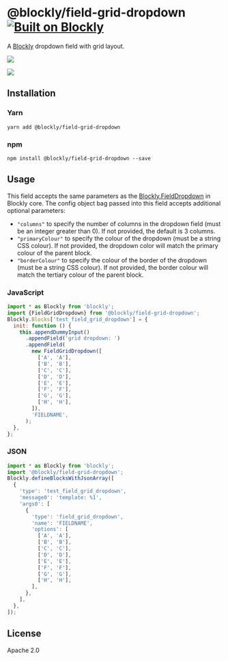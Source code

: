 # @blockly/field-grid-dropdown [![Built on Blockly](https://tinyurl.com/built-on-blockly)](https://github.com/google/blockly)

A [Blockly](https://www.npmjs.com/package/blockly) dropdown field with grid layout.

![](https://github.com/google/blockly-samples/raw/master/plugins/field-grid-dropdown/readme-media/dropdown.png)

![](https://github.com/google/blockly-samples/raw/master/plugins/field-grid-dropdown/readme-media/dropdown-images.png)

## Installation

### Yarn

```
yarn add @blockly/field-grid-dropdown
```

### npm

```
npm install @blockly/field-grid-dropdown --save
```

## Usage

This field accepts the same parameters as the [Blockly.FieldDropdown](https://developers.google.com/blockly/guides/create-custom-blocks/fields/built-in-fields/dropdown#creation)
in Blockly core. The config object bag passed into this field accepts additional optional parameters:

- `"columns"` to specify the number of columns in the dropdown field (must be an integer greater than 0).
  If not provided, the default is 3 columns.
- `"primaryColour"` to specify the colour of the dropdown (must be a string CSS colour). If not provided,
  the dropdown color will match the primary colour of the parent block.
- `"borderColour"` to specify the colour of the border of the dropdown (must be a string CSS colour). If
  not provided, the border colour will match the tertiary colour of the parent block.

### JavaScript

```js
import * as Blockly from 'blockly';
import {FieldGridDropdown} from '@blockly/field-grid-dropdown';
Blockly.Blocks['test_field_grid_dropdown'] = {
  init: function () {
    this.appendDummyInput()
      .appendField('grid dropdown: ')
      .appendField(
        new FieldGridDropdown([
          ['A', 'A'],
          ['B', 'B'],
          ['C', 'C'],
          ['D', 'D'],
          ['E', 'E'],
          ['F', 'F'],
          ['G', 'G'],
          ['H', 'H'],
        ]),
        'FIELDNAME',
      );
  },
};
```

### JSON

```js
import * as Blockly from 'blockly';
import '@blockly/field-grid-dropdown';
Blockly.defineBlocksWithJsonArray([
  {
    'type': 'test_field_grid_dropdown',
    'message0': 'template: %1',
    'args0': [
      {
        'type': 'field_grid_dropdown',
        'name': 'FIELDNAME',
        'options': [
          ['A', 'A'],
          ['B', 'B'],
          ['C', 'C'],
          ['D', 'D'],
          ['E', 'E'],
          ['F', 'F'],
          ['G', 'G'],
          ['H', 'H'],
        ],
      },
    ],
  },
]);
```

## License

Apache 2.0
